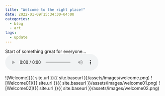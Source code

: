 ```yaml
---
title: "Welcome to the right place!"
date: 2022-01-09T15:34:30-04:00
categories:
  - blog
  - art
tags:
  - update
---
```


Start of something great for everyone...
<audio controls>
  <source src="https://raw.githubusercontent.com/NullNinja0/gh_pages/gh-pages/assets/images/welcome.mp3" type="audio/mp3">
</audio>

![Welcome]({{ site.url }}{{ site.baseurl }}/assets/images/welcome.png)
![Welcome01]({{ site.url }}{{ site.baseurl }}/assets/images/welcome01.png)
![Welcome02]({{ site.url }}{{ site.baseurl }}/assets/images/welcome02.png)


